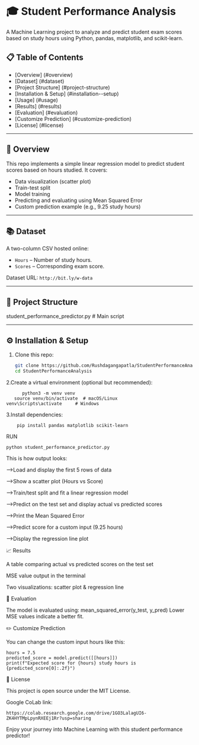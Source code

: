 # 🎓 Student  Performance  Analysis

A Machine Learning project to analyze and predict student exam scores based on study hours using Python, pandas, matplotlib, and scikit-learn.

## 📋 Table of Contents
- [Overview] (#overview)
- [Dataset] (#dataset)
- [Project Structure] (#project-structure)
- [Installation & Setup] (#installation--setup)
- [Usage] (#usage)
- [Results] (#results)
- [Evaluation] (#evaluation)
- [Customize Prediction] (#customize-prediction)
- [License] (#license)

---

## 🧠 Overview
This repo implements a simple linear regression model to predict student scores based on hours studied. It covers:
- Data visualization (scatter plot)
- Train-test split
- Model training
- Predicting and evaluating using Mean Squared Error
- Custom prediction example (e.g., 9.25 study hours)

---

## 📚 Dataset
A two-column CSV hosted online:
- `Hours` – Number of study hours.
- `Scores` – Corresponding exam score.
  
Dataset URL: `http://bit.ly/w-data`

---

## 📂 Project Structure
 student_performance_predictor.py # Main script

---

## ⚙️ Installation & Setup

1. Clone this repo:
   ```bash
   git clone https://github.com/Rushdagangapatla/StudentPerformanceAnalysis.git
   cd StudentPerformanceAnalysis
2.Create a virtual environment (optional but recommended):
          
          python3 -m venv venv
       source venv/bin/activate  # macOS/Linux
    venv\Scripts\activate     # Windows
    
3.Install dependencies:

        pip install pandas matplotlib scikit-learn


RUN

    python student_performance_predictor.py

This is how output looks:

-->Load and display the first 5 rows of data

-->Show a scatter plot (Hours vs Score)

-->Train/test split and fit a linear regression model

-->Predict on the test set and display actual vs predicted scores

-->Print the Mean Squared Error

-->Predict score for a custom input (9.25 hours)

-->Display the regression line plot

📈 Results


A table comparing actual vs predicted scores on the test set

MSE value output in the terminal

Two visualizations: scatter plot & regression line

🧪 Evaluation


The model is evaluated using:
mean_squared_error(y_test, y_pred)
Lower MSE values indicate a better fit.

✏️ Customize Prediction


You can change the custom input hours like this:
    
    hours = 7.5
    predicted_score = model.predict([[hours]])
    print(f"Expected score for {hours} study hours is {predicted_score[0]:.2f}")

📝 License

This project is open source under the MIT License.

Google CoLab link:
          
    https://colab.research.google.com/drive/1GO3LalagUI6-ZK4HYTMpLpynRXEEj1Rr?usp=sharing

    
Enjoy your journey into Machine Learning with this student performance predictor!

